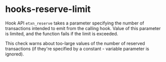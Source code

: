 # hooks-reserve-limit

Hook API `etxn_reserve` takes a parameter specifying the number of
transactions intended to emit from the calling hook. Value of this
parameter is limited, and the function fails if the limit is exceeded.

This check warns about too-large values of the number of reserved
transactions (if they're specified by a constant - variable parameter
is ignored).
